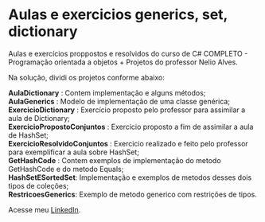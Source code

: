 # Aulas e exercicios generics, set, dictionary
Aulas e exercícios proppostos e resolvidos do curso de C# COMPLETO - Programação orientada a objetos + Projetos do professor Nelio Alves.

Na solução, dividi os projetos conforme abaixo:

**AulaDictionary** : Contem implementação e alguns métodos;  
**AulaGenerics** : Modelo de implementação de uma classe genérica;  
**ExercicioDictionary** : Exercício proposto pelo professor para assimilar a aula de Dictionary;  
**ExercicioPropostoConjuntos** : Exercicio proposto a fim de assimilar a aula de HashSet;  
**ExercicioResolvidoConjuntos** : Exercicio realizado e feito pelo professor para exemplificar a aula sobre HashSet;  
**GetHashCode** : Contem exemplos de implementação do metodo GetHashCode e do metodo Equals;  
**HashSetESortedSet**: Implementação e exemplos de metodos desses dois tipos de coleções;  
**RestricoesGenerics**: Exemplo de metodo generico com restrições de tipos.  

Acesse meu [LinkedIn](https://www.linkedin.com/in/vinicius-nascimento-3682417b).
